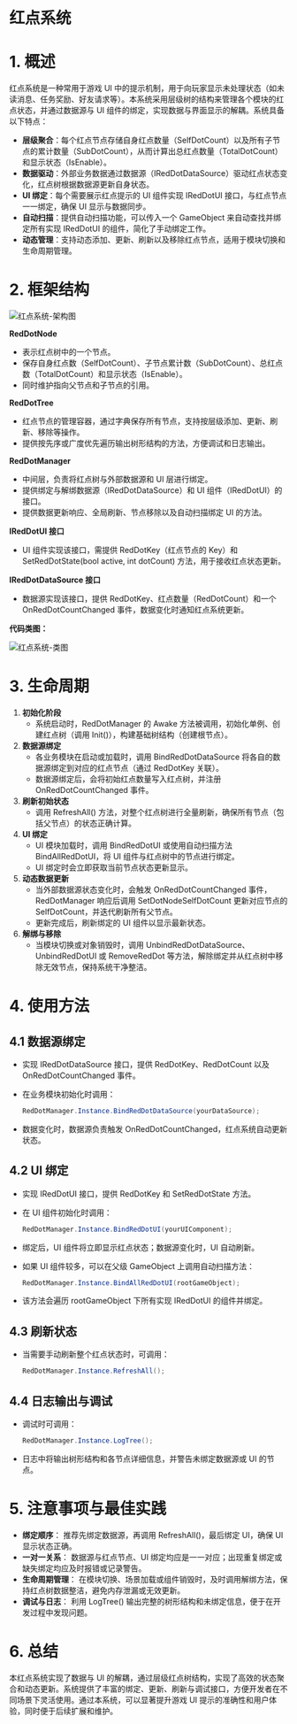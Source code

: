# 红点系统

# 1. 概述

红点系统是一种常用于游戏 UI 中的提示机制，用于向玩家显示未处理状态（如未读消息、任务奖励、好友请求等）。本系统采用层级树的结构来管理各个模块的红点状态，并通过数据源与 UI 组件的绑定，实现数据与界面显示的解耦。系统具备以下特点：

- **层级聚合**：每个红点节点存储自身红点数量（SelfDotCount）以及所有子节点的累计数量（SubDotCount），从而计算出总红点数量（TotalDotCount）和显示状态（IsEnable）。
- **数据驱动**：外部业务数据通过数据源（IRedDotDataSource）驱动红点状态变化，红点树根据数据源更新自身状态。
- **UI 绑定**：每个需要展示红点提示的 UI 组件实现 IRedDotUI 接口，与红点节点一一绑定，确保 UI 显示与数据同步。
- **自动扫描**：提供自动扫描功能，可以传入一个 GameObject 来自动查找并绑定所有实现 IRedDotUI 的组件，简化了手动绑定工作。
- **动态管理**：支持动态添加、更新、刷新以及移除红点节点，适用于模块切换和生命周期管理。

# 2. 框架结构

![红点系统-架构图](./红点系统-架构图.png)

**RedDotNode**

- 表示红点树中的一个节点。
- 保存自身红点数（SelfDotCount）、子节点累计数（SubDotCount）、总红点数（TotalDotCount）和显示状态（IsEnable）。
- 同时维护指向父节点和子节点的引用。

**RedDotTree**

- 红点节点的管理容器，通过字典保存所有节点，支持按层级添加、更新、刷新、移除等操作。
- 提供按先序或广度优先遍历输出树形结构的方法，方便调试和日志输出。

**RedDotManager**

- 中间层，负责将红点树与外部数据源和 UI 层进行绑定。
- 提供绑定与解绑数据源（IRedDotDataSource）和 UI 组件（IRedDotUI）的接口。
- 提供数据更新响应、全局刷新、节点移除以及自动扫描绑定 UI 的方法。

**IRedDotUI 接口**

- UI 组件实现该接口，需提供 RedDotKey（红点节点的 Key）和 SetRedDotState(bool active, int dotCount) 方法，用于接收红点状态更新。

**IRedDotDataSource 接口**

- 数据源实现该接口，提供 RedDotKey、红点数量（RedDotCount）和一个 OnRedDotCountChanged 事件，数据变化时通知红点系统更新。

**代码类图：**

![红点系统-类图](./红点系统-类图.png)

# 3. 生命周期

1. **初始化阶段**
   - 系统启动时，RedDotManager 的 Awake 方法被调用，初始化单例、创建红点树（调用 Init()），构建基础树结构（创建根节点）。
2. **数据源绑定**
   - 各业务模块在启动或加载时，调用 BindRedDotDataSource 将各自的数据源绑定到对应的红点节点（通过 RedDotKey 关联）。
   - 数据源绑定后，会将初始红点数量写入红点树，并注册 OnRedDotCountChanged 事件。
3. **刷新初始状态**
   - 调用 RefreshAll() 方法，对整个红点树进行全量刷新，确保所有节点（包括父节点）的状态正确计算。
4. **UI 绑定**
   - UI 模块加载时，调用 BindRedDotUI 或使用自动扫描方法 BindAllRedDotUI，将 UI 组件与红点树中的节点进行绑定。
   - UI 绑定时会立即获取当前节点状态更新显示。
5. **动态数据更新**
   - 当外部数据源状态变化时，会触发 OnRedDotCountChanged 事件，RedDotManager 响应后调用 SetDotNodeSelfDotCount 更新对应节点的 SelfDotCount，并迭代刷新所有父节点。
   - 更新完成后，刷新绑定的 UI 组件以显示最新状态。
6. **解绑与移除**
   - 当模块切换或对象销毁时，调用 UnbindRedDotDataSource、UnbindRedDotUI 或 RemoveRedDot 等方法，解除绑定并从红点树中移除无效节点，保持系统干净整洁。

# 4. 使用方法

## 4.1 数据源绑定

- 实现 IRedDotDataSource 接口，提供 RedDotKey、RedDotCount 以及 OnRedDotCountChanged 事件。

- 在业务模块初始化时调用：

  ```c#
  RedDotManager.Instance.BindRedDotDataSource(yourDataSource);
  ```

- 数据变化时，数据源负责触发 OnRedDotCountChanged，红点系统自动更新状态。

## 4.2 UI 绑定

- 实现 IRedDotUI 接口，提供 RedDotKey 和 SetRedDotState 方法。

- 在 UI 组件初始化时调用：

  ```c#
  RedDotManager.Instance.BindRedDotUI(yourUIComponent);
  ```

- 绑定后，UI 组件将立即显示红点状态；数据源变化时，UI 自动刷新。



- 如果 UI 组件较多，可以在父级 GameObject 上调用自动扫描方法：

  ```c#
  RedDotManager.Instance.BindAllRedDotUI(rootGameObject);
  ```

- 该方法会遍历 rootGameObject 下所有实现 IRedDotUI 的组件并绑定。

## 4.3 刷新状态

- 当需要手动刷新整个红点状态时，可调用：

  ```c#
  RedDotManager.Instance.RefreshAll();
  ```

## 4.4 日志输出与调试

- 调试时可调用：

  ```c#
  RedDotManager.Instance.LogTree();
  ```

- 日志中将输出树形结构和各节点详细信息，并警告未绑定数据源或 UI 的节点。

# 5. 注意事项与最佳实践

- **绑定顺序**：
   推荐先绑定数据源，再调用 RefreshAll()，最后绑定 UI，确保 UI 显示状态正确。
- **一对一关系**：
   数据源与红点节点、UI 绑定均应是一一对应；出现重复绑定或缺失绑定均应及时报错或记录警告。
- **生命周期管理**：
   在模块切换、场景加载或组件销毁时，及时调用解绑方法，保持红点树数据整洁，避免内存泄漏或无效更新。
- **调试与日志**：
   利用 LogTree() 输出完整的树形结构和未绑定信息，便于在开发过程中发现问题。

# 6. 总结

本红点系统实现了数据与 UI 的解耦，通过层级红点树结构，实现了高效的状态聚合和动态更新。系统提供了丰富的绑定、更新、刷新与调试接口，方便开发者在不同场景下灵活使用。通过本系统，可以显著提升游戏 UI 提示的准确性和用户体验，同时便于后续扩展和维护。